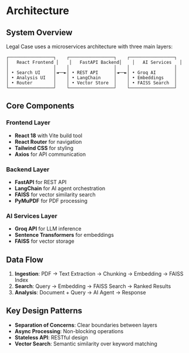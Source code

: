 # Architecture

## System Overview

Legal Case uses a microservices architecture with three main layers:

```
┌─────────────────┐    ┌─────────────────┐    ┌─────────────────┐
│   React Frontend │    │   FastAPI Backend│    │   AI Services   │
│                 │    │                 │    │                 │
│ • Search UI     │◄──►│ • REST API      │◄──►│ • Groq AI       │
│ • Analysis UI   │    │ • LangChain     │    │ • Embeddings    │
│ • Router        │    │ • Vector Store  │    │ • FAISS Search  │
└─────────────────┘    └─────────────────┘    └─────────────────┘
```

## Core Components

### Frontend Layer
- **React 18** with Vite build tool
- **React Router** for navigation
- **Tailwind CSS** for styling
- **Axios** for API communication

### Backend Layer
- **FastAPI** for REST API
- **LangChain** for AI agent orchestration
- **FAISS** for vector similarity search
- **PyMuPDF** for PDF processing

### AI Services Layer
- **Groq API** for LLM inference
- **Sentence Transformers** for embeddings
- **FAISS** for vector storage

## Data Flow

1. **Ingestion**: PDF → Text Extraction → Chunking → Embedding → FAISS Index
2. **Search**: Query → Embedding → FAISS Search → Ranked Results
3. **Analysis**: Document + Query → AI Agent → Response

## Key Design Patterns

- **Separation of Concerns**: Clear boundaries between layers
- **Async Processing**: Non-blocking operations
- **Stateless API**: RESTful design
- **Vector Search**: Semantic similarity over keyword matching